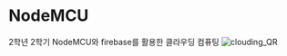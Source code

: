 # NodeMCU
2학년 2학기 NodeMCU와 firebase를 활용한 클라우딩 컴퓨팅
![clouding_QR](https://github.com/whiteDwarff/NodeMCU/assets/115057117/98ccaf34-34d9-4c0d-b831-d1463c675025)
